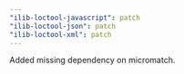 ```yaml
---
"ilib-loctool-javascript": patch
"ilib-loctool-json": patch
"ilib-loctool-xml": patch
---
```


Added missing dependency on micromatch.

